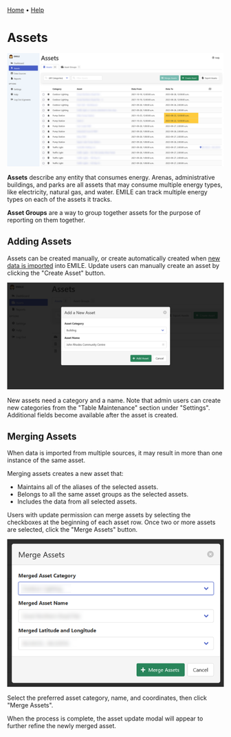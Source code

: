 [Home](https://cityssm.github.io/EMILE/)
•
[Help](https://cityssm.github.io/EMILE/docs/)

# Assets

![Assets](images/assets.png)

**Assets** describe any entity that consumes energy. Arenas, administrative buildings,
and parks are all assets that may consume multiple energy types,
like electricity, natural gas, and water. EMILE can track multiple energy types
on each of the assets it tracks.

**Asset Groups** are a way to group together assets for the purpose of reporting on them together.

## Adding Assets

Assets can be created manually,
or create automatically created when [new data is imported](dataSources.md) into EMILE.
Update users can manually create an asset by clicking the "Create Asset" button.

![Add a New Asset](images/assets-add.png)

New assets need a category and a name.
Note that admin users can create new categories from the "Table Maintenance" section
under "Settings".
Additional fields become available after the asset is created.

## Merging Assets

When data is imported from multiple sources, it may result in more than one instance of the same asset.

Merging assets creates a new asset that:

- Maintains all of the aliases of the selected assets.
- Belongs to all the same asset groups as the selected assets.
- Includes the data from all selected assets.

Users with update permission can merge assets by selecting the checkboxes
at the beginning of each asset row.
Once two or more assets are selected, click the "Merge Assets" button.

![Merge Assets](images/assets-merge.png)

Select the preferred asset category, name, and coordinates,
then click "Merge Assets".

When the process is complete, the asset update modal will appear
to further refine the newly merged asset.
